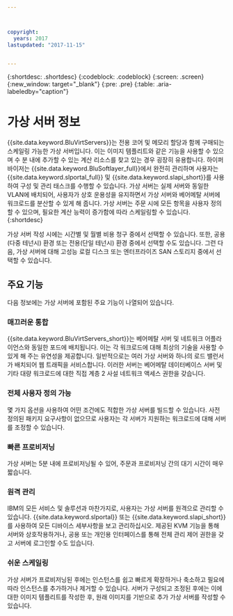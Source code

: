 ```yaml
---



copyright:
  years: 2017
lastupdated: "2017-11-15"


---
```


{:shortdesc: .shortdesc}
{:codeblock: .codeblock}
{:screen: .screen}
{:new_window: target="_blank"}
{:pre: .pre}
{:table: .aria-labeledby="caption"}

# 가상 서버 정보

{{site.data.keyword.BluVirtServers}}는 전용 코어 및 메모리 할당과 함께 구매되는 스케일링 가능한 가상 서버입니다. 이는 이미지 템플리트와 같은 기능을 사용할 수 있으며 수 분 내에 추가할 수 있는 계산 리소스를 찾고 있는 경우 굉장히 유용합니다. 하이퍼바이저는 {{site.data.keyword.BluSoftlayer_full}}에서 완전히 관리하며 사용자는 {{site.data.keyword.slportal_full}} 및 {{site.data.keyword.slapi_short}}를 사용하여 구성 및 관리 태스크를 수행할 수 있습니다. 가상 서버는 실제 서버와 동일한 VLAN에 배치되어, 사용자가 상호 운용성을 유지하면서 가상 서버와 베어메탈 서버에 워크로드를 분산할 수 있게 해 줍니다. 가상 서버는 주문 시에 모든 항목을 사용자 정의할 수 있으며, 필요한 계산 능력이 증가함에 따라 스케일링할 수 있습니다.
{:shortdesc}

가상 서버 작성 시에는 시간별 및 월별 비용 청구 중에서 선택할 수 있습니다. 또한, 공용(다중 테넌시) 환경 또는 전용(단일 테넌시) 환경 중에서 선택할 수도 있습니다. 그런 다음, 가상 서버에 대해 고성능 로컬 디스크 또는 엔터프라이즈 SAN 스토리지 중에서 선택할 수 있습니다. 

## 주요 기능

다음 정보에는 가상 서버에 포함된 주요 기능이 나열되어 있습니다.
### 매끄러운 통합

{{site.data.keyword.BluVirtServers_short}}는 베어메탈 서버 및 네트워크 어플라이언스와 동일한 포드에 배치됩니다. 이는 각 워크로드에 대해 최상의 기술을 사용할 수 있게 해 주는 유연성을 제공합니다. 일반적으로는 여러 가상 서버와 하나의 로드 밸런서가 배치되어 웹 트래픽을 서비스합니다. 이러한 서버는 베어메탈 데이터베이스 서버 및 기타 대량 워크로드에 대한 직접 계층 2 사설 네트워크 액세스 권한을 갖습니다.
### 전체 사용자 정의 가능

몇 가지 옵션을 사용하여 어떤 조건에도 적합한 가상 서버를 빌드할 수 있습니다. 사전 정의된 패키지 요구사항이 없으므로 사용자는 각 서버가 지원하는 워크로드에 대해 서버를 조정할 수 있습니다.

### 빠른 프로비저닝

가상 서버는 5분 내에 프로비저닝될 수 있어, 주문과 프로비저닝 간의 대기 시간이 매우 짧습니다.
### 원격 관리

IBM의 모든 서비스 및 솔루션과 마찬가지로, 사용자는 가상 서버를 원격으로 관리할 수 있습니다. {{site.data.keyword.slportal}} 또는 {{site.data.keyword.slapi_short}}를 사용하여 모든 디바이스 세부사항을 보고 관리하십시오. 제공된 KVM 기능을 통해 서버와 상호작용하거나, 공용 또는 개인용 인터페이스를 통해 전체 관리 제어 권한을 갖고 서버에 로그인할 수도 있습니다.
### 쉬운 스케일링

가상 서버가 프로비저닝된 후에는 인스턴스를 쉽고 빠르게 확장하거나 축소하고 필요에 따라 인스턴스를 추가하거나 제거할 수 있습니다. 서버가 구성되고 조정된 후에는 이에 대한 이미지 템플리트를 작성한 후, 원래 이미지를 기반으로 추가 가상 서버를 작성할 수 있습니다.
